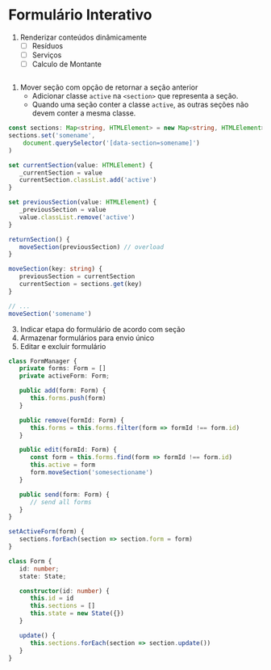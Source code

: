 # Formulário Interativo

1. Renderizar conteúdos dinâmicamente
   - [ ] Resíduos
   - [ ] Serviços
   - [ ] Calculo de Montante

```typescript

```
1. Mover seção com opção de retornar a seção anterior
   - Adicionar classe `active` na `<section>` que representa a seção.
   - Quando uma seção conter a classe `active`, as outras seções não devem conter a mesma classe.
```typescript
const sections: Map<string, HTMLElement> = new Map<string, HTMLElement>()
sections.set('somename',
    document.querySelector('[data-section=somename]')
)

set currentSection(value: HTMLElement) {
   _currentSection = value
   currentSection.classList.add('active')
}

set previousSection(value: HTMLElement) {
   _previousSection = value
   value.classList.remove('active')
}

returnSection() {
   moveSection(previousSection) // overload
}

moveSection(key: string) {
   previousSection = currentSection
   currentSection = sections.get(key)
}

// ...
moveSection('somename')

```
3. Indicar etapa do formulário de acordo com seção
4. Armazenar formulários para envio único
5. Editar e excluir formulário
```typescript
class FormManager {
   private forms: Form = []
   private activeForm: Form;

   public add(form: Form) {
      this.forms.push(form)
   }

   public remove(formId: Form) {
      this.forms = this.forms.filter(form => formId !== form.id)
   }

   public edit(formId: Form) {
      const form = this.forms.find(form => formId !== form.id)
      this.active = form
      form.moveSection('somesectioname')
   }

   public send(form: Form) {
      // send all forms
   }
}

setActiveForm(form) {
   sections.forEach(section => section.form = form)
}
```

```typescript
class Form {
   id: number;
   state: State;

   constructor(id: number) {
      this.id = id
      this.sections = []
      this.state = new State({})
   }

   update() {
      this.sections.forEach(section => section.update())
   }
}
```
